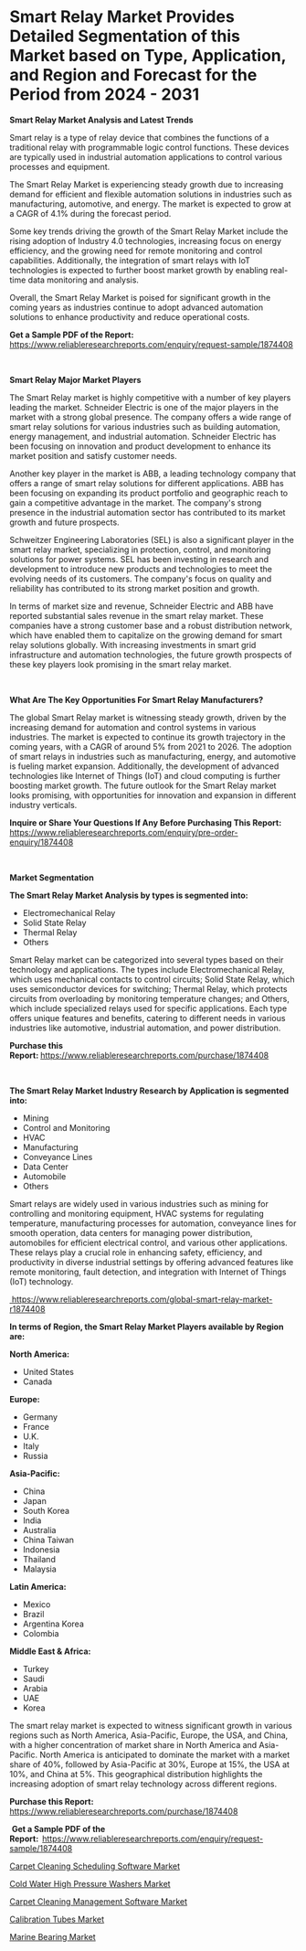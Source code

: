<p><h1>Smart Relay Market Provides Detailed Segmentation of this Market based on Type, Application, and Region and Forecast for the Period from 2024 - 2031</h1></p><p><strong>Smart Relay Market Analysis and Latest Trends</strong></p>
<p><p>Smart relay is a type of relay device that combines the functions of a traditional relay with programmable logic control functions. These devices are typically used in industrial automation applications to control various processes and equipment.</p><p>The Smart Relay Market is experiencing steady growth due to increasing demand for efficient and flexible automation solutions in industries such as manufacturing, automotive, and energy. The market is expected to grow at a CAGR of 4.1% during the forecast period.</p><p>Some key trends driving the growth of the Smart Relay Market include the rising adoption of Industry 4.0 technologies, increasing focus on energy efficiency, and the growing need for remote monitoring and control capabilities. Additionally, the integration of smart relays with IoT technologies is expected to further boost market growth by enabling real-time data monitoring and analysis.</p><p>Overall, the Smart Relay Market is poised for significant growth in the coming years as industries continue to adopt advanced automation solutions to enhance productivity and reduce operational costs.</p></p>
<p><strong>Get a Sample PDF of the Report:&nbsp;</strong> <a href="https://www.reliableresearchreports.com/enquiry/request-sample/1874408">https://www.reliableresearchreports.com/enquiry/request-sample/1874408</a></p>
<p>&nbsp;</p>
<p><strong>Smart Relay Major Market Players</strong></p>
<p><p>The Smart Relay market is highly competitive with a number of key players leading the market. Schneider Electric is one of the major players in the market with a strong global presence. The company offers a wide range of smart relay solutions for various industries such as building automation, energy management, and industrial automation. Schneider Electric has been focusing on innovation and product development to enhance its market position and satisfy customer needs.</p><p>Another key player in the market is ABB, a leading technology company that offers a range of smart relay solutions for different applications. ABB has been focusing on expanding its product portfolio and geographic reach to gain a competitive advantage in the market. The company's strong presence in the industrial automation sector has contributed to its market growth and future prospects.</p><p>Schweitzer Engineering Laboratories (SEL) is also a significant player in the smart relay market, specializing in protection, control, and monitoring solutions for power systems. SEL has been investing in research and development to introduce new products and technologies to meet the evolving needs of its customers. The company's focus on quality and reliability has contributed to its strong market position and growth.</p><p>In terms of market size and revenue, Schneider Electric and ABB have reported substantial sales revenue in the smart relay market. These companies have a strong customer base and a robust distribution network, which have enabled them to capitalize on the growing demand for smart relay solutions globally. With increasing investments in smart grid infrastructure and automation technologies, the future growth prospects of these key players look promising in the smart relay market.</p></p>
<p>&nbsp;</p>
<p><strong>What Are The Key Opportunities For Smart Relay Manufacturers?</strong></p>
<p><p>The global Smart Relay market is witnessing steady growth, driven by the increasing demand for automation and control systems in various industries. The market is expected to continue its growth trajectory in the coming years, with a CAGR of around 5% from 2021 to 2026. The adoption of smart relays in industries such as manufacturing, energy, and automotive is fueling market expansion. Additionally, the development of advanced technologies like Internet of Things (IoT) and cloud computing is further boosting market growth. The future outlook for the Smart Relay market looks promising, with opportunities for innovation and expansion in different industry verticals.</p></p>
<p><strong>Inquire or Share Your Questions If Any Before Purchasing This Report:</strong> <a href="https://www.reliableresearchreports.com/enquiry/pre-order-enquiry/1874408">https://www.reliableresearchreports.com/enquiry/pre-order-enquiry/1874408</a></p>
<p>&nbsp;</p>
<p><strong>Market Segmentation</strong></p>
<p><strong>The Smart Relay Market Analysis by types is segmented into:</strong></p>
<p><ul><li>Electromechanical Relay</li><li>Solid State Relay</li><li>Thermal Relay</li><li>Others</li></ul></p>
<p><p>Smart Relay market can be categorized into several types based on their technology and applications. The types include Electromechanical Relay, which uses mechanical contacts to control circuits; Solid State Relay, which uses semiconductor devices for switching; Thermal Relay, which protects circuits from overloading by monitoring temperature changes; and Others, which include specialized relays used for specific applications. Each type offers unique features and benefits, catering to different needs in various industries like automotive, industrial automation, and power distribution.</p></p>
<p><strong>Purchase this Report:&nbsp;</strong><a href="https://www.reliableresearchreports.com/purchase/1874408">https://www.reliableresearchreports.com/purchase/1874408</a></p>
<p>&nbsp;</p>
<p><strong>The Smart Relay Market Industry Research by Application is segmented into:</strong></p>
<p><ul><li>Mining</li><li>Control and Monitoring</li><li>HVAC</li><li>Manufacturing</li><li>Conveyance Lines</li><li>Data Center</li><li>Automobile</li><li>Others</li></ul></p>
<p><p>Smart relays are widely used in various industries such as mining for controlling and monitoring equipment, HVAC systems for regulating temperature, manufacturing processes for automation, conveyance lines for smooth operation, data centers for managing power distribution, automobiles for efficient electrical control, and various other applications. These relays play a crucial role in enhancing safety, efficiency, and productivity in diverse industrial settings by offering advanced features like remote monitoring, fault detection, and integration with Internet of Things (IoT) technology.</p></p>
<p><a href="https://www.reliableresearchreports.com/global-smart-relay-market-r1874408">&nbsp;https://www.reliableresearchreports.com/global-smart-relay-market-r1874408</a></p>
<p><strong>In terms of Region, the Smart Relay Market Players available by Region are:</strong></p>
<p>
    <p> <strong> North America: </strong>
        <ul>
            <li>United States</li>
            <li>Canada</li>
        </ul>
        </p> 
    <p> <strong> Europe: </strong>
        <ul>
            <li>Germany</li>
            <li>France</li>
            <li>U.K.</li>
            <li>Italy</li>
            <li>Russia</li>
        </ul>
        </p> 
    <p> <strong> Asia-Pacific: </strong>
        <ul>
            <li>China</li>
            <li>Japan</li>
            <li>South Korea</li>
            <li>India</li>
            <li>Australia</li>
            <li>China Taiwan</li>
            <li>Indonesia</li>
            <li>Thailand</li>
            <li>Malaysia</li>
        </ul>
        </p> 
    <p> <strong> Latin America: </strong>
        <ul>
            <li>Mexico</li>
            <li>Brazil</li>
            <li>Argentina Korea</li>
            <li>Colombia</li>
        </ul>
        </p> 
    <p> <strong> Middle East & Africa: </strong>
        <ul>
            <li>Turkey</li>
            <li>Saudi</li>
            <li>Arabia</li>
            <li>UAE</li>
            <li>Korea</li>
        </ul>
    </p>
    </p>
<p><p>The smart relay market is expected to witness significant growth in various regions such as North America, Asia-Pacific, Europe, the USA, and China, with a higher concentration of market share in North America and Asia-Pacific. North America is anticipated to dominate the market with a market share of 40%, followed by Asia-Pacific at 30%, Europe at 15%, the USA at 10%, and China at 5%. This geographical distribution highlights the increasing adoption of smart relay technology across different regions.</p></p>
<p><strong>Purchase this Report: </strong><a href="https://www.reliableresearchreports.com/purchase/1874408">https://www.reliableresearchreports.com/purchase/1874408</a></p>
<p>&nbsp;<strong>Get a Sample PDF of the Report:&nbsp;&nbsp;</strong><a href="https://www.reliableresearchreports.com/enquiry/request-sample/1874408">https://www.reliableresearchreports.com/enquiry/request-sample/1874408</a></p>
<p><strong></strong></p>
<p><p><a href="https://circular-yam-9b9.notion.site/Carpet-Cleaning-Scheduling-Software-Market-Research-Report-Its-History-and-Forecast-2024-to-2031-79b9d79de2a442708fe0f5a59c5229e9">Carpet Cleaning Scheduling Software Market</a></p><p><a href="https://github.com/AKSHATREPORTPRIME/Market-Research-Report-List-4/blob/main/cold-water-high-pressure-washers-market.md">Cold Water High Pressure Washers Market</a></p><p><a href="https://cedar-agate-3da.notion.site/Carpet-Cleaning-Management-Software-Market-Trends-Forecast-and-Competitive-Analysis-to-2031-00b9aebe07d6446ab7b9c852355a4bdc">Carpet Cleaning Management Software Market</a></p><p><a href="https://view.publitas.com/reportprime-1/calibration-tubes-market-size-and-market-trends-complete-industry-overview-2024-to-2031/">Calibration Tubes Market</a></p><p><a href="https://view.publitas.com/reportprime-1/marine-bearing-market-comprehensive-assessment-by-type-application-and-geography/">Marine Bearing Market</a></p></p>